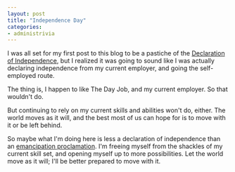 ```yaml
---
layout: post
title: "Independence Day"
categories:
- administrivia
---
```

I was all set for my first post to this blog to be a pastiche of the
[Declaration of Independence](http://en.wikipedia.org/wiki/United_States_Declaration_of_Independence),
but I realized it was going to sound like I was actually declaring independence from my
current employer, and going the self-employed route.

The thing is, I happen to like The Day Job, and my current employer. So that wouldn't do.

But continuing to rely on my current skills and abilities won't do, either.
The world moves as it will, and the best most of us can hope for is to move with it
or be left behind.

So maybe what I'm doing here is less a declaration of independence than an
[emancipation proclamation](http://en.wikipedia.org/wiki/Emancipation_Proclamation).
I'm freeing myself from the shackles of my current skill set, and opening myself up
to more possibilities. Let the world move as it will; I'll be better prepared
to move with it.
